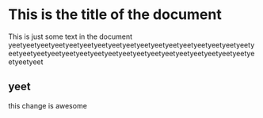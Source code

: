 # This is the title of the document

This is just some text in the document
yeetyeetyeetyeetyeetyeetyeetyeetyeetyeetyeetyeetyeetyeetyeetyeetyeetyeetyeetyeetyeetyeetyeetyeetyeetyeetyeetyeetyeetyeetyeetyeetyeetyeetyeetyeetyeet

## yeet
this change is awesome